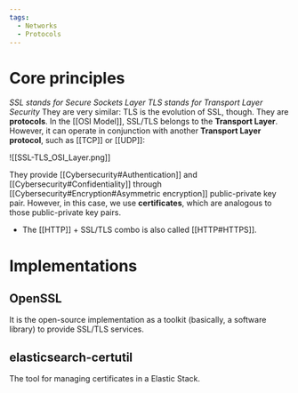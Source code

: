 ```yaml
---
tags:
  - Networks
  - Protocols
---
```

# Core principles
_SSL stands for Secure Sockets Layer_
_TLS stands for Transport Layer Security_
They are very similar: TLS is the evolution of SSL, though. They are **protocols**.
In the [[OSI Model]], SSL/TLS belongs to the **Transport Layer**. However, it can operate in conjunction with another **Transport Layer protocol**, such as [[TCP]] or [[UDP]]:

![[SSL-TLS_OSI_Layer.png]]

They provide [[Cybersecurity#Authentication]] and [[Cybersecurity#Confidentiality]] through [[Cybersecurity#Encryption#Asymmetric encryption]] public-private key pair. However, in this case, we use **certificates**, which are analogous to those public-private key pairs.

- The [[HTTP]] + SSL/TLS combo is also called [[HTTP#HTTPS]].

# Implementations
## OpenSSL
It is the open-source implementation as a toolkit (basically, a software library) to provide SSL/TLS services.
## elasticsearch-certutil
The tool for managing certificates in a Elastic Stack.